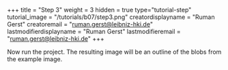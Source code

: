 +++
title = "Step 3"
weight = 3
hidden = true
type="tutorial-step"
tutorial_image = "/tutorials/b07/step3.png"
creatordisplayname = "Ruman Gerst"
creatoremail = "ruman.gerst@leibniz-hki.de"
lastmodifierdisplayname = "Ruman Gerst"
lastmodifieremail = "ruman.gerst@leibniz-hki.de"
+++

Now run the project. The resulting image will be an outline of the blobs from the example image.